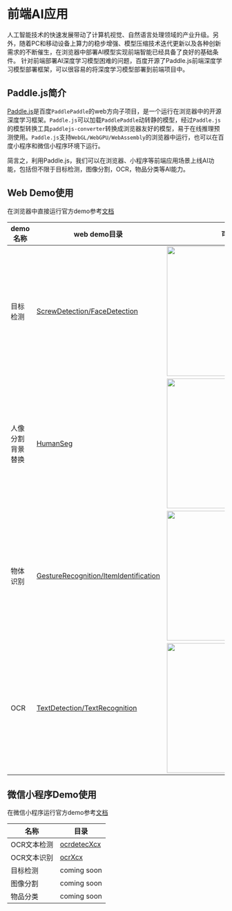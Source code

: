 
# 前端AI应用

人工智能技术的快速发展带动了计算机视觉、自然语言处理领域的产业升级。另外，随着PC和移动设备上算力的稳步增强、模型压缩技术迭代更新以及各种创新需求的不断催生，在浏览器中部署AI模型实现前端智能已经具备了良好的基础条件。
针对前端部署AI深度学习模型困难的问题，百度开源了Paddle.js前端深度学习模型部署框架，可以很容易的将深度学习模型部署到前端项目中。

## Paddle.js简介

[Paddle.js](https://github.com/PaddlePaddle/Paddle.js)是百度`PaddlePaddle`的web方向子项目，是一个运行在浏览器中的开源深度学习框架。`Paddle.js`可以加载`PaddlePaddle`动转静的模型，经过`Paddle.js`的模型转换工具`paddlejs-converter`转换成浏览器友好的模型，易于在线推理预测使用。`Paddle.js`支持`WebGL/WebGPU/WebAssembly`的浏览器中运行，也可以在百度小程序和微信小程序环境下运行。

简言之，利用Paddle.js，我们可以在浏览器、小程序等前端应用场景上线AI功能，包括但不限于目标检测，图像分割，OCR，物品分类等AI能力。

## Web Demo使用

在浏览器中直接运行官方demo参考[文档](./web_demo/README.md)

|demo名称|web demo目录|可视化|
|-|-|-|
|目标检测|[ScrewDetection/FaceDetection](./web_demo/demo/src/pages/cv/detection/)| <img src="https://user-images.githubusercontent.com/26592129/196874536-b7fa2c0a-d71f-4271-8c40-f9088bfad3c9.png" height="300px">|
|人像分割背景替换|[HumanSeg](./web_demo//demo/src/pages/cv/segmentation/HumanSeg)|<img src="https://user-images.githubusercontent.com/26592129/196874452-4ef2e770-fbb3-4a35-954b-f871716d6669.png" height="300px">|
|物体识别|[GestureRecognition/ItemIdentification](./web_demo//demo/src/pages/cv/recognition/)|<img src="https://user-images.githubusercontent.com/26592129/196874416-454e6bb0-4ebd-4b51-a88a-8c40614290ae.png" height="300px">|
|OCR|[TextDetection/TextRecognition](./web_demo//demo/src/pages/cv/ocr/)|<img src="https://user-images.githubusercontent.com/26592129/196874354-1b5eecb0-f273-403c-aa6c-4463bf6d78db.png" height="300px">|


## 微信小程序Demo使用

在微信小程序运行官方demo参考[文档](./mini_program/README.md)

|名称|目录|
|-|-|
|OCR文本检测| [ocrdetecXcx](./mini_program/ocrdetectXcx/) |
|OCR文本识别| [ocrXcx](./mini_program/ocrXcx/) |
|目标检测| coming soon |
|图像分割| coming soon | 
|物品分类| coming soon | 
